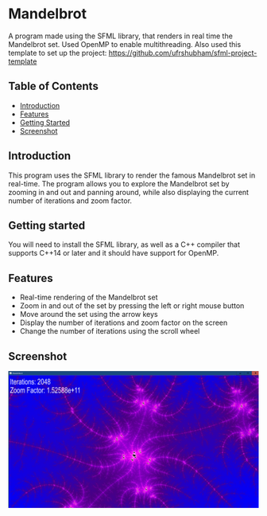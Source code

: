 # Mandelbrot

A program made using the SFML library, that renders in real time the Mandelbrot set. Used OpenMP to enable multithreading.
Also used this template to set up the project: https://github.com/ufrshubham/sfml-project-template

## Table of Contents

- [Introduction](#introduction)
- [Features](#features)
- [Getting Started](#getting)
- [Screenshot](#screenshot)

## Introduction

This program uses the SFML library to render the famous Mandelbrot set in real-time. The program allows you to explore the Mandelbrot set by zooming in and out and panning around, while also displaying the current number of iterations and zoom factor.

## Getting started
You will need to install the SFML library, as well as a C++ compiler that supports C++14 or later and it should have support for OpenMP.

## Features

- Real-time rendering of the Mandelbrot set
- Zoom in and out of the set by pressing the left or right mouse button
- Move around the set using the arrow keys
- Display the number of iterations and zoom factor on the screen
- Change the number of iterations using the scroll wheel

## Screenshot
![background image](./screenshots/ss1.png)
